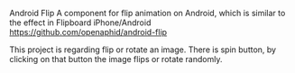 Android Flip
A component for flip animation on Android, which is similar to the effect in Flipboard iPhone/Android
https://github.com/openaphid/android-flip

This project is regarding flip or rotate an image.
There is spin button, by clicking on that button the image flips or rotate randomly. 
